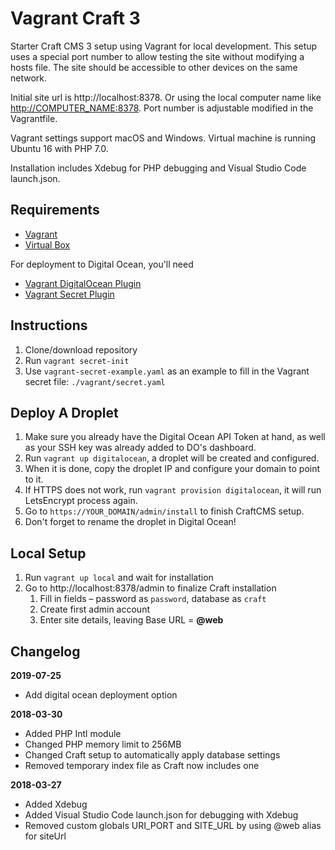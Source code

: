 # Vagrant Craft 3

Starter Craft CMS 3 setup using Vagrant for local development. This setup uses a special port number to allow testing the site without modifying a hosts file. The site should be accessible to other devices on the same network.

Initial site url is http://localhost:8378. Or using the local computer name like [http://COMPUTER_NAME:8378](http://COMPUTER_NAME:8378). Port number is adjustable modified in the Vagrantfile.

Vagrant settings support macOS and Windows. Virtual machine is running Ubuntu 16 with PHP 7.0.

Installation includes Xdebug for PHP debugging and Visual Studio Code launch.json.

## Requirements

- [Vagrant](https://www.vagrantup.com/)
- [Virtual Box](https://www.virtualbox.org/)

For deployment to Digital Ocean, you'll need

- [Vagrant DigitalOcean Plugin](https://github.com/devopsgroup-io/vagrant-digitalocean)
- [Vagrant Secret Plugin](https://github.com/tcnksm/vagrant-secret)

## Instructions

1. Clone/download repository
1. Run `vagrant secret-init`
1. Use `vagrant-secret-example.yaml` as an example to fill in the Vagrant secret file: `./vagrant/secret.yaml`

## Deploy A Droplet

1. Make sure you already have the Digital Ocean API Token at hand, as well as your SSH key was already added to DO's dashboard.
1. Run `vagrant up digitalocean`, a droplet will be created and configured.
1. When it is done, copy the droplet IP and configure your domain to point to it.
1. If HTTPS does not work, run `vagrant provision digitalocean`, it will run LetsEncrypt process again.
1. Go to `https://YOUR_DOMAIN/admin/install` to finish CraftCMS setup.
1. Don't forget to rename the droplet in Digital Ocean!

## Local Setup

1. Run `vagrant up local` and wait for installation
1. Go to http://localhost:8378/admin to finalize Craft installation
   1. Fill in fields – password as `password`, database as `craft`
   1. Create first admin account
   1. Enter site details, leaving Base URL = **@web**

## Changelog

**2019-07-25**

- Add digital ocean deployment option

**2018-03-30**

- Added PHP Intl module
- Changed PHP memory limit to 256MB
- Changed Craft setup to automatically apply database settings
- Removed temporary index file as Craft now includes one

**2018-03-27**

- Added Xdebug
- Added Visual Studio Code launch.json for debugging with Xdebug
- Removed custom globals URI_PORT and SITE_URL by using @web alias for siteUrl

